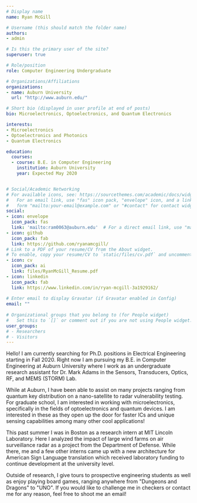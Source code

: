 ```yaml
---
# Display name
name: Ryan McGill

# Username (this should match the folder name)
authors:
- admin

# Is this the primary user of the site?
superuser: true

# Role/position
role: Computer Engineering Undergraduate 

# Organizations/Affiliations
organizations:
- name: Auburn University
  url: "http://www.auburn.edu/"

# Short bio (displayed in user profile at end of posts)
bio: Microelectronics, Optoelectronics, and Quantum Electronics

interests:
- Microelectronics
- Optoelectronics and Photonics
- Quantum Electronics

education:
  courses:
  - course: B.E. in Computer Engineering
    institution: Auburn University
    year: Expected May 2020


# Social/Academic Networking
# For available icons, see: https://sourcethemes.com/academic/docs/widgets/#icons
#   For an email link, use "fas" icon pack, "envelope" icon, and a link in the
#   form "mailto:your-email@example.com" or "#contact" for contact widge
social:
- icon: envelope
  icon_pack: fas
  link: 'mailto:ram0063@auburn.edu'  # For a direct email link, use "mailto:test@example.org".
- icon: github
  icon_pack: fab
  link: https://github.com/ryanamcgill/
# Link to a PDF of your resume/CV from the About widget.
# To enable, copy your resume/CV to `static/files/cv.pdf` and uncomment the lines below.  
- icon: cv
  icon_pack: ai
  link: files/RyanMcGill_Resume.pdf
- icon: linkedin
  icon_pack: fab
  link: https://www.linkedin.com/in/ryan-mcgill-3a1929162/
   
# Enter email to display Gravatar (if Gravatar enabled in Config)
email: ""
  
# Organizational groups that you belong to (for People widget)
#   Set this to `[]` or comment out if you are not using People widget.  
user_groups:
# - Researchers
# - Visitors
---
```


Hello! I am currently searching for Ph.D. positions in Electrical Engineering starting in Fall 2020. Right now I am pursuing my B.E. in Computer Engineering at Auburn University where I work as an undergraduate research assistant for Dr. Mark Adams in the Sensors, Transducers, Optics, RF, and MEMS (STORM) Lab. 

While at Auburn, I have been able to assist on many projects ranging from quantum key distribution on a nano-satellite to radar vulnerability testing. For graduate school, I am interested in working with microelectronics, specifically in the fields of optoelectronics and quantum devices. I am interested in these as they open up the door for faster ICs and unique sensing capabilities among many other cool applications!

This past summer I was in Boston as a research intern at MIT Lincoln Laboratory. Here I analyzed the impact of large wind farms on air surveillance radar as a project from the Department of Defense. While there, me and a few other interns came up with a new architecture for American Sign Language translation which received laboratory funding to continue development at the university level. 

Outside of research, I give tours to prospective engineering students as well as enjoy playing board games, ranging anywhere from "Dungeons and Dragons" to "UNO". If you would like to challenge me in checkers or contact me for any reason, feel free to shoot me an email! 